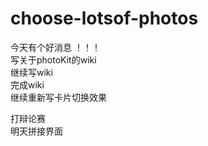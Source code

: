 # choose-lotsof-photos   
今天有个好消息 ！！！     
写关于photoKit的wiki     
继续写wiki     
完成wiki     
继续重新写卡片切换效果     

打辩论赛  
明天拼接界面   
